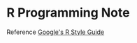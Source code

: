 # R Programming Note

Reference
[Google's R Style Guide](https://google.github.io/styleguide/Rguide.xml)